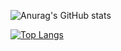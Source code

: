 ![Anurag's GitHub stats](https://github-readme-stats.vercel.app/api?username=MateK23&show_icons=true&theme=tokyonight)

[![Top Langs](https://github-readme-stats.vercel.app/api/top-langs/?username=MateK23&layout=compact&theme=tokyonight)](https://github.com/anuraghazra/github-readme-stats)
<!--
**MateK23/MateK23** is a ✨ _special_ ✨ repository because its `README.md` (this file) appears on your GitHub profile.

Here are some ideas to get you started:

- 🔭 I’m currently working on ...
- 🌱 I’m currently learning ...
- 👯 I’m looking to collaborate on ...
- 🤔 I’m looking for help with ...
- 💬 Ask me about ...
- 📫 How to reach me: ...
- 😄 Pronouns: ...
- ⚡ Fun fact: ...
-->

